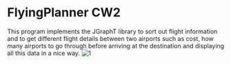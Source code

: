 # FlyingPlanner CW2

This program implements the JGraphT library to sort out flight information and to get different flight details between two airports such as cost, how many airports to go through before arriving at the destination and displaying all this data in a nice way. 
![1](https://user-images.githubusercontent.com/35733550/193407559-4b0fd136-f34b-4d1d-a461-26ef953f6229.png)
